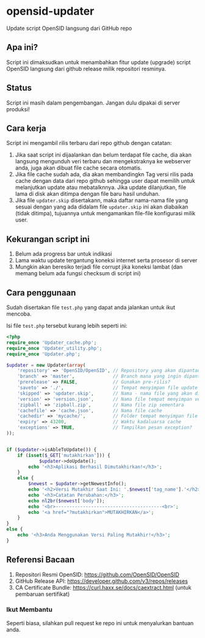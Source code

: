 # opensid-updater
Update script OpenSID langsung dari GitHub repo


## Apa ini?
Script ini dimaksudkan untuk menambahkan fitur update (upgrade) script OpenSID langsung dari github release milik repositori resminya.


## Status
Script ini masih dalam pengembangan. Jangan dulu dipakai di server produksi!


## Cara kerja
Script ini mengambil rilis terbaru dari repo github dengan catatan:
  1. Jika saat script ini dijaalankan dan belum terdapat file cache, dia akan langsung mengunduh veri terbaru dan mengekstraknya ke webserver anda, juga akan dibuat file cache secara otomatis.
  2. Jika file cache sudah ada, dia akan membandingkn Tag versi rilis pada cache dengan data dari repo github sehingga user dapat memilih untuk melanjutkan update atau mebatalknnya. Jika update dilanjutkan, file lama di disk akan ditimpa dengan file baru hasil unduhan.
  3. Jika file `updater.skip` disertakann, maka daftar nama-nama file yang sesuai dengan yang ada didalam file `updater.skip` ini akan diabaikan (tidak ditimpa), tujuannya untuk mengamankan file-file konfigurasi milik user.


## Kekurangan script ini
  1. Belum ada progress bar untuk indikasi
  2. Lama waktu update tergantung koneksi internet serta prosesor di server
  3. Mungkin akan beresiko terjadi file corrupt jika koneksi lambat (dan memang belum ada fungsi checksum di script ini)


## Cara penggunaan
Sudah disertakan file `test.php` yang dapat anda jalankan untuk ikut mencoba.

Isi file `test.php` tersebut kurang lebih seperti ini:
```php
<?php
require_once 'Updater_cache.php';
require_once 'Updater_utility.php';
require_once 'Updater.php';

$updater = new Updater(array(
    'repository' => 'OpenSID/OpenSID', // Repository yang akan dipantau
    'branch' => 'master',              // Branch mana yang ingin dipantau?
    'prerelease' => FALSE,             // Gunakan pre-rilis?
    'saveto' => './',                  // Tempat menyimpan file update
    'skipped' => 'updater.skip',       // Nama - nama file yang akan di skip saat update (taruh perbaris di file ini)
    'version' => 'version.json',       // Nama file tempat menyimpan versi app terinstall
    'zipball' => 'zipball.zip',        // Nama file zip sementara
    'cachefile' => 'cache.json',       // Nama file cache
    'cachedir' => 'mycache/',          // Folder tempat menyimpan file - file cache
    'expiry' => 43200,                 // Waktu kadaluarsa cache
    'exceptions' => TRUE,              // Tampilkan pesan exception?
));


if ($updater->isAbleToUpdate()) {
    if (isset($_GET['mutakhirkan'])) {
            $updater->doUpdate();
        echo '<h3>Aplikasi Berhasil Dimutakhirkan!</h3>';
    }
    else {
        $newest = $updater->getNewestInfo();
        echo '<h2>Versi Mutakhir Saat Ini: '.$newest['tag_name'].'</h2>';
        echo '<h3>Catatan Perubahan:</h3>';
        echo nl2br($newest['body']);
        echo '<br>---------------------------------------<br>';
        echo '<a href="?mutakhirkan">MUTAKHIRKAN</a>';
    }
}
else {
    echo '<h3>Anda Menggunakan Versi Paling Mutakhir!</h3>';
}
```


## Referensi Bacaan
  1. Repositori Resmi OpenSID: https://github.com/OpenSID/OpenSID
  2. GitHub Release API: https://developer.github.com/v3/repos/releases
  3. CA Certificate Bundle: https://curl.haxx.se/docs/caextract.html (untuk pembaruan sertifikat)


### Ikut Membantu
Seperti biasa, silahkan pull request ke repo ini untuk menyalurkan bantuan anda.